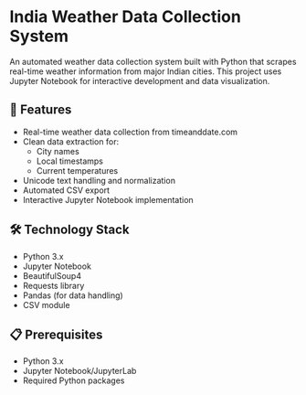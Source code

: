 # India Weather Data Collection System

An automated weather data collection system built with Python that scrapes real-time weather information from major Indian cities. This project uses Jupyter Notebook for interactive development and data visualization.

## 🌟 Features
- Real-time weather data collection from timeanddate.com
- Clean data extraction for:
  - City names
  - Local timestamps
  - Current temperatures
- Unicode text handling and normalization
- Automated CSV export
- Interactive Jupyter Notebook implementation

## 🛠️ Technology Stack
- Python 3.x
- Jupyter Notebook
- BeautifulSoup4
- Requests library
- Pandas (for data handling)
- CSV module

## 📋 Prerequisites
- Python 3.x
- Jupyter Notebook/JupyterLab
- Required Python packages



